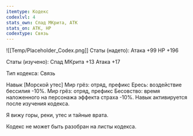 ```yaml
---
itemtype: Кодекс
codexlvl: 4
stats_own: Спад МКрита, АТК
stats_on: АТК, HP
codextype: Связь
---
```

![[Temp/Placeholder_Codex.png]]
Статы (надето):
Атака +99
HP +196

Статы (изучено):
Спад МКрита +13
Атака +17

Тип кодекса: Связь


Навык
[Морской утес] Мир грёз: отряд, префикс Ересь: воздействие бессилия -10%. Мир грёз: отряд, префикс Бесовство: время наложенного на персонажа эффекта страха -10%. Навык активируется после изучения кодекса.

Я вижу горы, реки, утес и тайные врата.

Кодекс не может быть разобран на листы кодекса.

